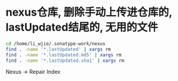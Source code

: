 # nexus仓库, 删除手动上传进仓库的, lastUpdated结尾的, 无用的文件



```bash
cd /home/li_wjie/.sonatype-work/nexus
find . -name '*.lastUpdated' | xargs rm
find . -name '*.lastUpdated.md5' | xargs rm
find . -name '*.lastUpdated.sha1' | xargs rm
```

Nexus -> Repair Index
